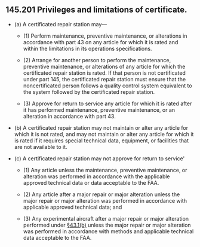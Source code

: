 ## 145.201   Privileges and limitations of certificate.

- (a) A certificated repair station may—

	+ (1) Perform maintenance, preventive maintenance, or alterations in accordance with part 43 on any article for which it is rated and within the limitations in its operations specifications.

	+ (2) Arrange for another person to perform the maintenance, preventive maintenance, or alterations of any article for which the certificated repair station is rated. If that person is not certificated under part 145, the certificated repair station must ensure that the noncertificated person follows a quality control system equivalent to the system followed by the certificated repair station.

	+ (3) Approve for return to service any article for which it is rated after it has performed maintenance, preventive maintenance, or an alteration in accordance with part 43.

- (b) A certificated repair station may not maintain or alter any article for which it is not rated, and may not maintain or alter any article for which it is rated if it requires special technical data, equipment, or facilities that are not available to it.

- (c) A certificated repair station may not approve for return to service'

	+ (1) Any article unless the maintenance, preventive maintenance, or alteration was performed in accordance with the applicable approved technical data or data acceptable to the FAA.

	+ (2) Any article after a major repair or major alteration unless the major repair or major alteration was performed in accordance with applicable approved technical data; and

	+ (3) Any experimental aircraft after a major repair or major alteration performed under [§43.1(b)](../43/1.md) unless the major repair or major alteration was performed in accordance with methods and applicable technical data acceptable to the FAA.
